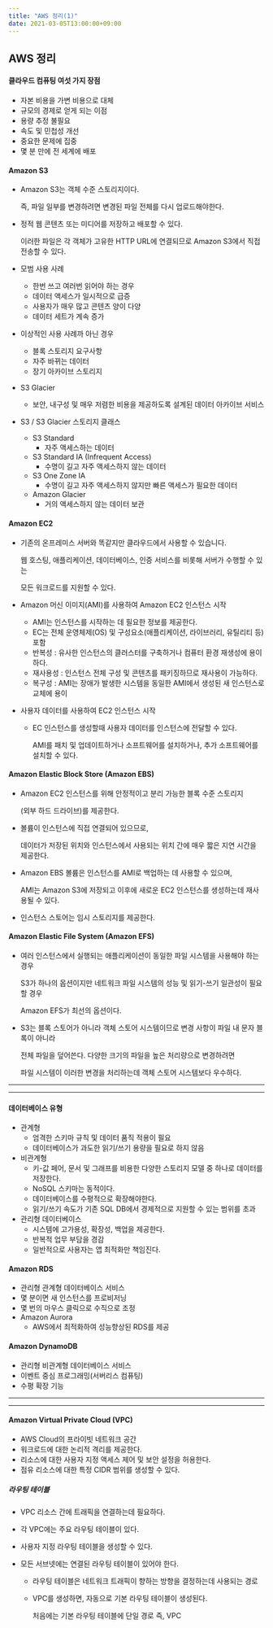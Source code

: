 ```yaml
---
title: "AWS 정리(1)"
date: 2021-03-05T13:00:00+09:00
---
```

## AWS 정리



#### 클라우드 컴퓨팅 여섯 가지 장점

* 자본 비용을 가변 비용으로 대체
* 규모의 경제로 얻게 되는 이점
* 용량 추정 불필요
* 속도 및 민첩성 개선
* 중요한 문제에 집중
* 몇 분 만에 전 세계에 배포



#### Amazon S3

* Amazon S3는 객체 수준 스토리지이다.

  즉, 파일 일부를 변경하려면 변경된 파일 전체를 다시 업로드해야한다.

* 정적 웹 콘텐츠 또는 미디어를 저장하고 배포할 수 있다.

  이러한 파일은 각 객체가 고유한 HTTP URL에 연결되므로 Amazon S3에서 직접 전송할 수 있다.

* 모범 사용 사례

  * 한번 쓰고 여러번 읽어야 하는 경우
  * 데이터 액세스가 일시적으로 급증
  * 사용자가 매우 많고 콘텐츠 양이 다양
  * 데이터 세트가 계속 증가

* 이상적인 사용 사례까 아닌 경우

  * 블록 스토리지 요구사항
  * 자주 바뀌는 데이터
  * 장기 아카이브 스토리지

* S3 Glacier

  * 보안, 내구성 및 매우 저렴한 비용을 제공하도록 설계된 데이터 아카이브 서비스

* S3 / S3 Glacier 스토리지 클래스

  * S3 Standard
    * 자주 액세스하는 데이터
  * S3 Standard IA (Infrequent Access)
    * 수명이 길고 자주 액세스하지 않는 데이터
  * S3 One Zone IA
    * 수명이 길고 자주 액세스하지 않지만 빠른 액세스가 필요한 데이터
  * Amazon Glacier
    * 거의 액세스하지 않는 데이터 보관



#### Amazon EC2

* 기존의 온프레미스 서버와 똑같지만 클라우드에서 사용할 수 있습니다.

  웹 호스팅, 애플리케이션, 데이터베이스, 인증 서비스를 비롯해 서버가 수행할 수 있는

  모든 워크로드를 지원할 수 있다.

* Amazon 머신 이미지(AMI)를 사용하여 Amazon EC2 인스턴스 시작

  * AMI는 인스턴스를 시작하는 데 필요한 정보를 제공한다.
  * EC는 전체 운영체제(OS) 및 구성요소(애플리케이션, 라이브러리, 유틸리티 등) 포함
  * 반복성 : 유사한 인스턴스의 클러스터를 구축하거나 컴퓨터 환경 재생성에 용이하다.
  * 재사용성 : 인스턴스 전체 구성 및 콘텐츠를 패키징하므로 재사용이 가능하다.
  * 복구성 : AMI는 장애가 발생한 시스템을 동일한 AMI에서 생성된 새 인스턴스로 교체에 용이

* 사용자 데이터를 사용하여 EC2 인스턴스 시작

  * EC 인스턴스를 생성할때 사용자 데이터를 인스턴스에 전달할 수 있다.

    AMI를 패치 및 업데이트하거나 소프트웨어를 설치하거나, 추가 소프트웨어를 설치할 수 있다.

    

#### Amazon Elastic Block Store (Amazon EBS)

* Amazon EC2 인스턴스를 위해 안정적이고 분리 가능한 블록 수준 스토리지

  (외부 하드 드라이브)를 제공한다.

* 볼륨이 인스턴스에 직접 연결되어 있으므로,

  데이터가 저장된 위치와 인스턴스에서 사용되는 위치 간에 매우 짧은 지연 시간을 제공한다.

* Amazon EBS 볼륨은 인스턴스를 AMI로 백업하는 데 사용할 수 있으며,

  AMI는 Amazon S3에 저장되고 이후에 새로운 EC2 인스턴스를 생성하는데 재사용될 수 있다.

* 인스턴스 스토어는 임시 스토리지를 제공한다.



#### Amazon Elastic File System (Amazon EFS)

* 여러 인스턴스에서 실행되는 애플리케이션이 동일한 파일 시스템을 사용해야 하는 경우

  S3가 하나의 옵션이지만 네트워크 파일 시스템의 성능 및 읽기-쓰기 일관성이 필요할 경우

  Amazon EFS가 최선의 옵션이다.

* S3는 블록 스토어가 아니라 객체 스토어 시스템이므로 변경 사항이 파일 내 문자 블록이 아니라

  전체 파일을 덮어쓴다. 다양한 크기의 파일을 높은 처리량으로 변경하려면 

  파일 시스템이 이러한 변경을 처리하는데 객체 스토어 시스템보다 우수하다.



---

---

#### 데이터베이스 유형

* 관계형
  * 엄격한 스키마 규칙 및 데이터 품직 적용이 필요
  * 데이터베이스가 과도한 읽기/쓰기 용량을 필요로 하지 않음
* 비관계형
  * 키-값 페어, 문서 및 그래프를 비용한 다양한 스토리지 모델 중 하나로 데이터를 저장한다.
  * NoSQL 스키마는 동적이다.
  * 데이터베이스를 수평적으로 확장해야한다.
  * 읽기/쓰기 속도가 기존 SQL DB에서 경제적으로 지원할 수 있는 범위를 초과
* 관리형 데이터베이스
  * 시스템에 고가용성, 확장성, 백업을 제공한다.
  * 반복적 업무 부담을 경감
  * 일반적으로 사용자는 앱 최적화만 책임진다.



#### Amazon RDS

* 관리형 관계형 데이터베이스 서비스
* 몇 분이면 새 인스턴스를 프로비저닝
* 몇 번의 마우스 클릭으로 수직으로 조정
* Amazon Aurora
  * AWS에서 최적화하여 성능향상된 RDS를 제공



#### Amazon DynamoDB

* 관리형 비관계형 데이터베이스 서비스
* 이벤트 중심 프로그래밍(서버리스 컴퓨팅)
* 수평 확장 기능



---

---

#### Amazon Virtual Private Cloud (VPC)

* AWS Cloud의 프라이빗 네트워크 공간
* 워크로드에 대한 논리적 격리를 제공한다.
* 리소스에 대한 사용자 지정 액세스 제어 및 보안 설정을 허용한다.
* 점유 리소스에 대한 특정 CIDR 범위를 생성할 수 있다.



##### 라우팅 테이블 

* VPC 리소스 간에 트래픽을 연결하는데 필요하다.

* 각 VPC에는 주요 라우팅 테이블이 있다.

* 사용자 지정 라우팅 테이블을 생성할 수 있다.

* 모든 서브넷에는 연결된 라우팅 테이블이 있어야 한다.

  * 라우팅 테이블은 네트워크 트래픽이 향하는 방향을 결정하는데 사용되는 경로

  * VPC를 생성하면, 자동으로 기본 라우팅 테이블이 생성된다.

    처음에는 기본 라우팅 테이블에 단일 경로 즉, VPC

